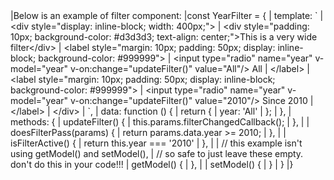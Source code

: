 <framework-specific-section frameworks="vue">
|Below is an example of filter component:
</framework-specific-section>

<framework-specific-section frameworks="vue">
<snippet transform={false}>
|const YearFilter = {
|    template: `
|        &lt;div style="display: inline-block; width: 400px;">
|        &lt;div style="padding: 10px; background-color: #d3d3d3; text-align: center;">This is a very wide filter&lt;/div>
|        &lt;label style="margin: 10px; padding: 50px; display: inline-block; background-color: #999999">
|            &lt;input type="radio" name="year" v-model="year" v-on:change="updateFilter()" value="All"/> All
|        &lt;/label>
|        &lt;label style="margin: 10px; padding: 50px; display: inline-block; background-color: #999999">
|            &lt;input type="radio" name="year" v-model="year" v-on:change="updateFilter()" value="2010"/> Since 2010
|        &lt;/label>
|        &lt;/div>
|    `,
|    data: function () {
|        return {
|            year: 'All'
|        };
|    },
|    methods: {
|        updateFilter() {
|            this.params.filterChangedCallback();
|        },
|
|        doesFilterPass(params) {
|            return params.data.year >= 2010;
|        },
|
|        isFilterActive() {
|            return this.year === '2010'
|        },
|
|        // this example isn't using getModel() and setModel(),
|        // so safe to just leave these empty. don't do this in your code!!!
|        getModel() {
|        },
|
|        setModel() {
|        }
|    }
|}
</snippet>
</framework-specific-section>